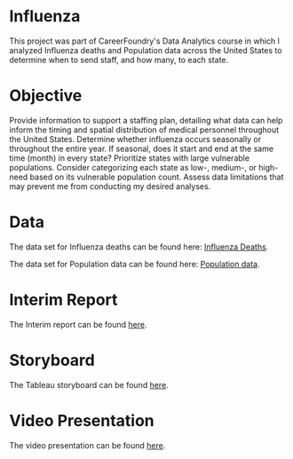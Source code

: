 # Influenza
This project was part of CareerFoundry's Data Analytics course in which I analyzed Influenza deaths and Population data across the United States to determine when to send staff, and how many, to each state.
# Objective 
Provide information to support a staffing plan, detailing what data can help inform the timing and spatial distribution of medical personnel throughout the United States. Determine whether influenza occurs seasonally or throughout the entire year. If seasonal, does it start and end at the same time (month) in every state? Prioritize states with large vulnerable populations. Consider categorizing each state as low-, medium-, or high-need based on its vulnerable population count. Assess data limitations that may prevent me from conducting my desired analyses.
# Data
The data set for Influenza deaths can be found here: [Influenza Deaths](https://docs.google.com/spreadsheets/d/1jShZ7QDUpV-5h_md6ZKrY87d-FZEuwW_/edit?usp=share_link&ouid=102152495986573621475&rtpof=true&sd=true). 

The data set for Population data can be found here: [Population data](https://drive.google.com/file/d/1be_7Tu9ngLrHMVYvbfMW0VN2-Id4tZOu/view?usp=share_link).

# Interim Report 
The Interim report can be found [here](https://drive.google.com/file/d/1MthN_SpF9OMaCF8LtxRFMxjs_7Lniure/view?usp=share_link).

# Storyboard
The Tableau storyboard can be found [here](https://public.tableau.com/shared/Q34NGR47G?:display_count=n&:origin=viz_share_link).

# Video Presentation
The video presentation can be found [here](https://www.youtube.com/watch?v=Fq2dAlOC0Vs).
